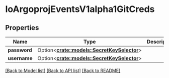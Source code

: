 # IoArgoprojEventsV1alpha1GitCreds

## Properties

Name | Type | Description | Notes
------------ | ------------- | ------------- | -------------
**password** | Option<[**crate::models::SecretKeySelector**](SecretKeySelector.md)> |  | [optional]
**username** | Option<[**crate::models::SecretKeySelector**](SecretKeySelector.md)> |  | [optional]

[[Back to Model list]](../README.md#documentation-for-models) [[Back to API list]](../README.md#documentation-for-api-endpoints) [[Back to README]](../README.md)


